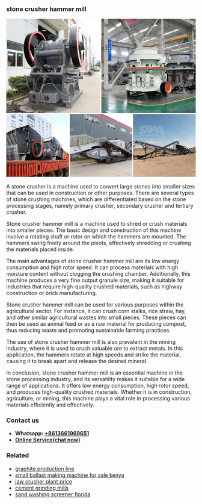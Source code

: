 <h3>stone crusher hammer mill</h3><img src='1706773711.jpg' alt=''><p>A stone crusher is a machine used to convert large stones into smaller sizes that can be used in construction or other purposes. There are several types of stone crushing machines, which are differentiated based on the stone processing stages, namely primary crusher, secondary crusher and tertiary crusher.</p><p>Stone crusher hammer mill is a machine used to shred or crush materials into smaller pieces. The basic design and construction of this machine involve a rotating shaft or rotor on which the hammers are mounted. The hammers swing freely around the pivots, effectively shredding or crushing the materials placed inside. </p><p>The main advantages of stone crusher hammer mill are its low energy consumption and high rotor speed. It can process materials with high moisture content without clogging the crushing chamber. Additionally, this machine produces a very fine output granule size, making it suitable for industries that require high-quality crushed materials, such as highway construction or brick manufacturing.</p><p>Stone crusher hammer mill can be used for various purposes within the agricultural sector. For instance, it can crush corn stalks, rice straw, hay, and other similar agricultural wastes into small pieces. These pieces can then be used as animal feed or as a raw material for producing compost, thus reducing waste and promoting sustainable farming practices.</p><p>The use of stone crusher hammer mill is also prevalent in the mining industry, where it is used to crush valuable ore to extract metals. In this application, the hammers rotate at high speeds and strike the material, causing it to break apart and release the desired mineral.</p><p>In conclusion, stone crusher hammer mill is an essential machine in the stone processing industry, and its versatility makes it suitable for a wide range of applications. It offers low energy consumption, high rotor speed, and produces high-quality crushed materials. Whether it is in construction, agriculture, or mining, this machine plays a vital role in processing various materials efficiently and effectively.</p><h3>Contact us</h3><ul><li><strong>Whatsapp:&nbsp;<a href="https://wa.me/8613661969651">+8613661969651</a></strong></li><li><a href="https://swt.shibang-china.com/?git&amp;zhl&amp;stone crusher hammer mill"><strong>Online Service(chat now)</strong></a></li></ul><h3>Related</h3><ul><li><a href='graphite production line.md'>graphite production line</a></li><li><a href='small ballast making machine for sale kenya.md'>small ballast making machine for sale kenya</a></li><li><a href='jaw crusher plant price.md'>jaw crusher plant price</a></li><li><a href='cement grinding mills.md'>cement grinding mills</a></li><li><a href='sand washing screener florida.md'>sand washing screener florida</a></li></ul>